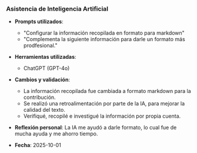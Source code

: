 ### Asistencia de Inteligencia Artificial

- **Prompts utilizados**:
  - "Configurar la información recopilada en formato para markdown"
  - "Complementa la siguiente información para darle un formato más prodfesional."

- **Herramientas utilizadas**:
  - ChatGPT (GPT-4o)

- **Cambios y validación**:
  - La información recopilada fue cambiada a formato markdown para la contribución.
  - Se realizó una retroalimentación por parte de la IA, para mejorar la calidad del texto.
  - Verifiqué, recopilé e investigué la información por propia cuenta.

- **Reflexión personal**:
  La IA me ayudó a darle formato, lo cual fue de mucha ayuda y me ahorro tiempo.

- **Fecha**: 2025-10-01  
